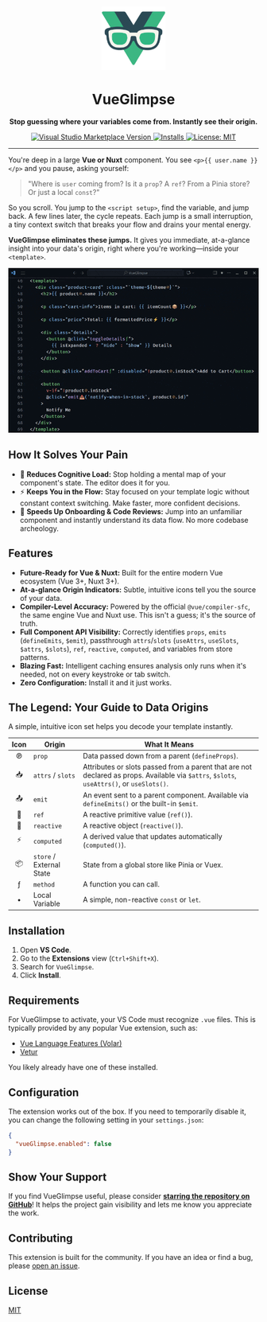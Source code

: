 <p align="center">
  <img src="icon.png" width="128" alt="VueGlimpse Logo">
</p>

<h1 align="center">VueGlimpse</h1>

<p align="center">
  <strong>Stop guessing where your variables come from. Instantly see their origin.</strong>
</p>

<p align="center">
  <a href="https://marketplace.visualstudio.com/items?itemName=vofronte.vue-glimpse" target="_blank">
    <img src="https://img.shields.io/visual-studio-marketplace/v/vofronte.vue-glimpse?style=flat-square&label=Marketplace&color=228d6a" alt="Visual Studio Marketplace Version">
  </a>
  <a href="https://marketplace.visualstudio.com/items?itemName=vofronte.vue-glimpse" target="_blank">
    <img src="https://img.shields.io/visual-studio-marketplace/i/vofronte.vue-glimpse?style=flat-square&color=228d6a" alt="Installs">
  </a>
  <a href="https://opensource.org/licenses/MIT" target="_blank">
    <img src="https://img.shields.io/badge/License-MIT-yellow.svg?style=flat-square" alt="License: MIT">
  </a>
</p>

---

You're deep in a large **Vue or Nuxt** component. You see `<p>{{ user.name }}</p>` and you pause, asking yourself:

> "Where is `user` coming from? Is it a `prop`? A `ref`? From a Pinia store? Or just a local `const`?"

So you scroll. You jump to the `<script setup>`, find the variable, and jump back. A few lines later, the cycle repeats. Each jump is a small interruption, a tiny context switch that breaks your flow and drains your mental energy.

**VueGlimpse eliminates these jumps.** It gives you immediate, at-a-glance insight into your data's origin, right where you're working—inside your `<template>`.

<p align="center">
  <img src="https://github.com/vofronte/vue-glimpse/blob/main/media/demo.gif" alt="VueGlimpse in action (demo)">
</p>

## How It Solves Your Pain

-   🧠 **Reduces Cognitive Load:** Stop holding a mental map of your component's state. The editor does it for you.
-   ⚡ **Keeps You in the Flow:** Stay focused on your template logic without constant context switching. Make faster, more confident decisions.
-   🚀 **Speeds Up Onboarding & Code Reviews:** Jump into an unfamiliar component and instantly understand its data flow. No more codebase archeology.

## Features

-   **Future-Ready for Vue & Nuxt:** Built for the entire modern Vue ecosystem (Vue 3+, Nuxt 3+).
-   **At-a-glance Origin Indicators:** Subtle, intuitive icons tell you the source of your data.
-   **Compiler-Level Accuracy:** Powered by the official `@vue/compiler-sfc`, the same engine Vue and Nuxt use. This isn't a guess; it's the source of truth.
-   **Full Component API Visibility:** Correctly identifies `props`, `emits` (`defineEmits`, `$emit`), passthrough `attrs`/`slots` (`useAttrs`, `useSlots`, `$attrs`, `$slots`), `ref`, `reactive`, `computed`, and variables from store patterns.
-   **Blazing Fast:** Intelligent caching ensures analysis only runs when it's needed, not on every keystroke or tab switch.
-   **Zero Configuration:** Install it and it just works.

## The Legend: Your Guide to Data Origins

A simple, intuitive icon set helps you decode your template instantly.

| Icon | Origin                      | What It Means                                                |
| :--: | --------------------------- | ------------------------------------------------------------ |
|  ℗   | `prop` | Data passed down from a parent (`defineProps`). |
|  📥   | `attrs` / `slots` | Attributes or slots passed from a parent that are not declared as props. Available via `$attrs`, `$slots`, `useAttrs()`, or `useSlots()`. |
|  📤   | `emit` | An event sent to a parent component. Available via `defineEmits()` or the built-in `$emit`. |
|  🔹  | `ref` | A reactive primitive value (`ref()`). |
|  🔷  | `reactive` | A reactive object (`reactive()`). |
|  ⚡   | `computed` | A derived value that updates automatically (`computed()`). |
|  📦   | `store` / External State | State from a global store like Pinia or Vuex. |
|  ƒ   | `method` | A function you can call. |
|  •   | Local Variable | A simple, non-reactive `const` or `let`. |

## Installation

1.  Open **VS Code**.
2.  Go to the **Extensions** view (`Ctrl+Shift+X`).
3.  Search for `VueGlimpse`.
4.  Click **Install**.

## Requirements

For VueGlimpse to activate, your VS Code must recognize `.vue` files. This is typically provided by any popular Vue extension, such as:

-   [Vue Language Features (Volar)](https://marketplace.visualstudio.com/items?itemName=Vue.volar)
-   [Vetur](https://marketplace.visualstudio.com/items?itemName=octref.vetur)

You likely already have one of these installed.

## Configuration

The extension works out of the box. If you need to temporarily disable it, you can change the following setting in your `settings.json`:

```json
{
  "vueGlimpse.enabled": false
}
```

## Show Your Support

If you find VueGlimpse useful, please consider **[starring the repository on GitHub](https://github.com/vofronte/vue-glimpse)**! It helps the project gain visibility and lets me know you appreciate the work.

## Contributing

This extension is built for the community. If you have an idea or find a bug, please [open an issue](https://github.com/vofronte/vue-glimpse/issues).

## License

[MIT](LICENSE)
